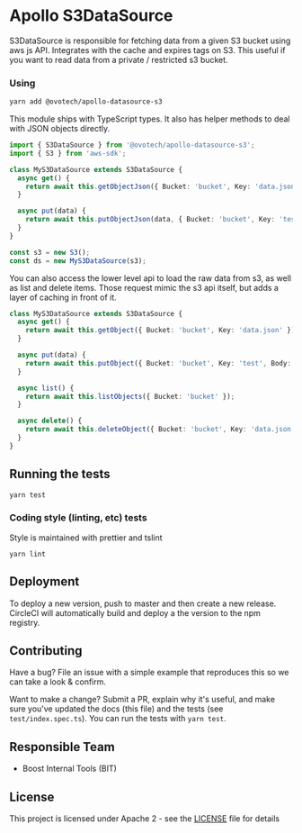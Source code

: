 # Apollo S3DataSource

S3DataSource is responsible for fetching data from a given S3 bucket using aws js API. Integrates with the cache and expires tags on S3.
This useful if you want to read data from a private / restricted s3 bucket.

### Using

```bash
yarn add @ovotech/apollo-datasource-s3
```

This module ships with TypeScript types. It also has helper methods to deal with JSON objects directly.

```ts
import { S3DataSource } from '@ovotech/apollo-datasource-s3';
import { S3 } from 'aws-sdk';

class MyS3DataSource extends S3DataSource {
  async get() {
    return await this.getObjectJson({ Bucket: 'bucket', Key: 'data.json' });
  }

  async put(data) {
    return await this.putObjectJson(data, { Bucket: 'bucket', Key: 'test' });
  }
}

const s3 = new S3();
const ds = new MyS3DataSource(s3);
```

You can also access the lower level api to load the raw data from s3, as well as list and delete items. Those request mimic the s3 api itself, but adds a layer of caching in front of it.

```ts
class MyS3DataSource extends S3DataSource {
  async get() {
    return await this.getObject({ Bucket: 'bucket', Key: 'data.json' });
  }

  async put(data) {
    return await this.putObject({ Bucket: 'bucket', Key: 'test', Body: 'data' });
  }

  async list() {
    return await this.listObjects({ Bucket: 'bucket' });
  }

  async delete() {
    return await this.deleteObject({ Bucket: 'bucket', Key: 'data.json' });
  }
}
```

## Running the tests

```bash
yarn test
```

### Coding style (linting, etc) tests

Style is maintained with prettier and tslint

```
yarn lint
```

## Deployment

To deploy a new version, push to master and then create a new release. CircleCI will automatically build and deploy a the version to the npm registry.

## Contributing

Have a bug? File an issue with a simple example that reproduces this so we can take a look & confirm.

Want to make a change? Submit a PR, explain why it's useful, and make sure you've updated the docs (this file) and the tests (see `test/index.spec.ts`). You can run the tests with `yarn test`.

## Responsible Team

- Boost Internal Tools (BIT)

## License

This project is licensed under Apache 2 - see the [LICENSE](LICENSE) file for details
